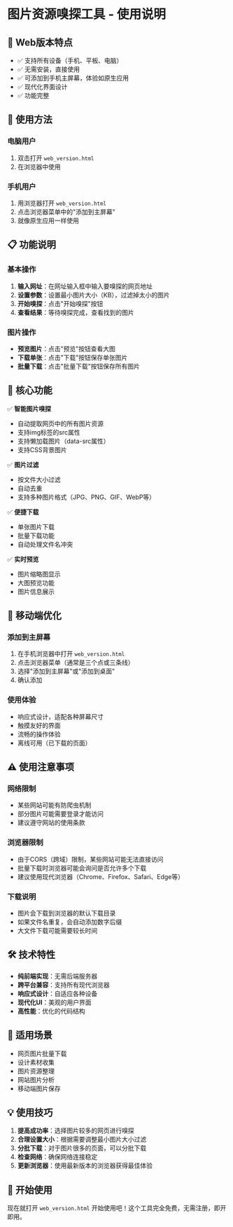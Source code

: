 # 图片资源嗅探工具 - 使用说明

## 🌟 Web版本特点

- ✅ 支持所有设备（手机、平板、电脑）
- ✅ 无需安装，直接使用
- ✅ 可添加到手机主屏幕，体验如原生应用
- ✅ 现代化界面设计
- ✅ 功能完整

## 🚀 使用方法

### 电脑用户
1. 双击打开 `web_version.html`
2. 在浏览器中使用

### 手机用户
1. 用浏览器打开 `web_version.html`
2. 点击浏览器菜单中的"添加到主屏幕"
3. 就像原生应用一样使用

## 📋 功能说明

### 基本操作
1. **输入网址**：在网址输入框中输入要嗅探的网页地址
2. **设置参数**：设置最小图片大小（KB），过滤掉太小的图片
3. **开始嗅探**：点击"开始嗅探"按钮
4. **查看结果**：等待嗅探完成，查看找到的图片

### 图片操作
- **预览图片**：点击"预览"按钮查看大图
- **下载单张**：点击"下载"按钮保存单张图片
- **批量下载**：点击"批量下载"按钮保存所有图片

## 🔧 核心功能

✅ **智能图片嗅探**
- 自动提取网页中的所有图片资源
- 支持img标签的src属性
- 支持懒加载图片（data-src属性）
- 支持CSS背景图片

✅ **图片过滤**
- 按文件大小过滤
- 自动去重
- 支持多种图片格式（JPG、PNG、GIF、WebP等）

✅ **便捷下载**
- 单张图片下载
- 批量下载功能
- 自动处理文件名冲突

✅ **实时预览**
- 图片缩略图显示
- 大图预览功能
- 图片信息展示

## 📱 移动端优化

### 添加到主屏幕
1. 在手机浏览器中打开 `web_version.html`
2. 点击浏览器菜单（通常是三个点或三条线）
3. 选择"添加到主屏幕"或"添加到桌面"
4. 确认添加

### 使用体验
- 响应式设计，适配各种屏幕尺寸
- 触摸友好的界面
- 流畅的操作体验
- 离线可用（已下载的页面）

## ⚠️ 使用注意事项

### 网络限制
- 某些网站可能有防爬虫机制
- 部分图片可能需要登录才能访问
- 建议遵守网站的使用条款

### 浏览器限制
- 由于CORS（跨域）限制，某些网站可能无法直接访问
- 批量下载时浏览器可能会询问是否允许多个下载
- 建议使用现代浏览器（Chrome、Firefox、Safari、Edge等）

### 下载说明
- 图片会下载到浏览器的默认下载目录
- 如果文件名重复，会自动添加数字后缀
- 大文件下载可能需要较长时间

## 🛠️ 技术特性

- **纯前端实现**：无需后端服务器
- **跨平台兼容**：支持所有现代浏览器
- **响应式设计**：自适应各种设备
- **现代化UI**：美观的用户界面
- **高性能**：优化的代码结构

## 🎯 适用场景

- 网页图片批量下载
- 设计素材收集
- 图片资源整理
- 网站图片分析
- 移动端图片保存

## 💡 使用技巧

1. **提高成功率**：选择图片较多的网页进行嗅探
2. **合理设置大小**：根据需要调整最小图片大小过滤
3. **分批下载**：对于图片很多的页面，可以分批下载
4. **检查网络**：确保网络连接稳定
5. **更新浏览器**：使用最新版本的浏览器获得最佳体验

## 🎉 开始使用

现在就打开 `web_version.html` 开始使用吧！这个工具完全免费，无需注册，即开即用。